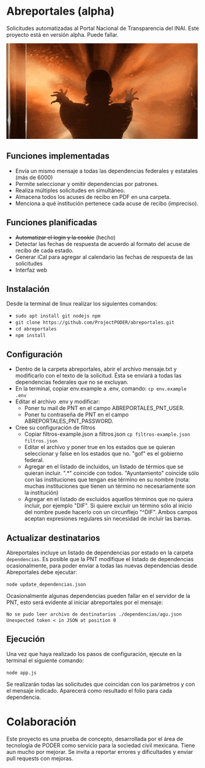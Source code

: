 # Abreportales (alpha)
Solicitudes automatizadas al Portal Nacional de Transparencia del INAI. Este proyecto está en versión alpha. Puede fallar.

![Abreportales](abreportales.gif)

## Funciones implementadas
* Envía un mismo mensaje a todas las dependencias federales y estatales (más de 6000)
* Permite seleccionar y omitir dependencias por patrones.
* Realiza múltiples solicitudes en simultáneo.
* Almacena todos los acuses de recibo en PDF en una carpeta.
* Menciona a qué institución pertenece cada acuse de recibo (impreciso).

## Funciones planificadas
* ~~Automatizar el login y la cookie~~ (hecho)
* Detectar las fechas de respuesta de acuerdo al formato del acuse de recibo de cada estado.
* Generar iCal para agregar al calendario las fechas de respuesta de las solicitudes
* Interfaz web

## Instalación
Desde la terminal de linux realizar los siguientes comandos:
* ```sudo apt install git nodejs npm```
* ```git clone https://github.com/ProjectPODER/abreportales.git```
* ```cd abreportales```
* ```npm install```

## Configuración
* Dentro de la carpeta abreportales, abrir el archivo mensaje.txt y modificarlo con el texto de la solicitud. Ésta se enviará a todas las dependencias federales que no se excluyan.
* En la terminal, copiar env.example a .env, comando: ```cp env.example .env```
* Editar el archivo .env y modificar:
  * Poner tu mail de PNT en el campo ABREPORTALES_PNT_USER.
  * Poner tu contraseña de PNT en el campo ABREPORTALES_PNT_PASSWORD.
* Cree su configuración de filtros
  * Copiar filtros-example.json a filtros.json ```cp filtros-example.json filtros.json```
  * Editar el archivo y poner true en los estados que se quieran seleccionar y false en los estados que no. "gof" es el gobierno federal.
  * Agregar en el listado de incluidos, un listado de térmios que se quieran incluir. ".*" coincide con todos. "Ayuntamiento" coincide sólo con las instituciones que tengan ese término en su nombre (nota: muchas instituciones que tienen un término no necesariamente son la institución)
  * Agregar en el listado de excluidos aquellos términos que no quiera incluir, por ejemplo "DIF". Si quiere excluir un término sólo al inicio del nombre puede hacerlo con un circunflejo "^DIF". Ambos campos aceptan expresiones regulares sin necesidad de incluir las barras.


## Actualizar destinatarios

Abreportales incluye un listado de dependencias por estado en la carpeta `dependencias`. Es posible que la PNT modifique el listado de dependencias ocasionalmente, para poder enviar a todas las nuevas dependencias desde Abreportales debe ejecutar:

```node update_dependencias.json```

Ocasionalmente algunas dependencias pueden fallar en el servidor de la PNT, esto será evidente al iniciar abreportales por el mensaje:

```
No se pudo leer archivo de destinatarios ./dependencias/agu.json Unexpected token < in JSON at position 0
```

## Ejecución

Una vez que haya realizado los pasos de configuración, ejecute en la terminal el siguiente comando:

```node app.js```

Se realizarán todas las solicitudes que coincidan con los parámetros y con el mensaje indicado. Aparecerá como resultado el folio para cada dependencia.


# Colaboración

Este proyecto es una prueba de concepto, desarrollada por el área de tecnología de PODER como servicio para la sociedad civil mexicana. Tiene aun mucho por mejorar. Se invita a reportar errores y dificultades y enviar pull requests con mejoras.
